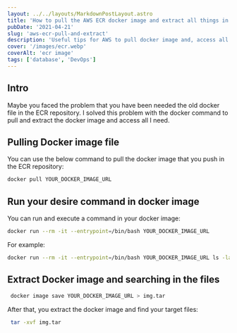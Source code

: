 ```yaml
---
layout: ../../layouts/MarkdownPostLayout.astro
title: 'How to pull the AWS ECR docker image and extract all things in the docker image?'
pubDate: '2021-04-21'
slug: 'aws-ecr-pull-and-extract'
description: 'Useful tips for AWS to pull docker image and, access all content in it.'
cover: '/images/ecr.webp'
coverAlt: 'ecr image'
tags: ['database', 'DevOps']
---
```



## Intro

Maybe you faced the problem that you have been needed the old docker file in the ECR repository.
I solved this problem with the docker command to pull and extract the docker image and access all I need.

## Pulling Docker image file

You can use the below command to pull the docker image that you push in the ECR repository:

```bash
docker pull YOUR_DOCKER_IMAGE_URL
```

## Run your desire command in docker image

You can run and execute a command in your docker image:

```bash
docker run --rm -it --entrypoint=/bin/bash YOUR_DOCKER_IMAGE_URL
```

For example:

```bash
docker run --rm -it --entrypoint=/bin/bash YOUR_DOCKER_IMAGE_URL ls -la
```

## Extract Docker image and searching in the files

```bash
 docker image save YOUR_DOCKER_IMAGE_URL > img.tar
```

After that, you extract the docker image and find your target files:

```bash
 tar -xvf img.tar
```
